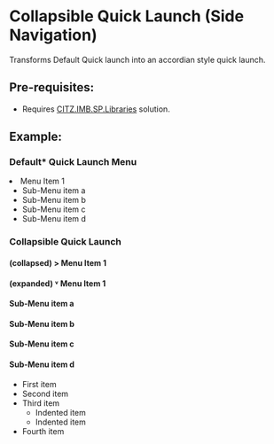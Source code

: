 # Collapsible Quick Launch (Side Navigation)
Transforms Default Quick launch into an accordian style quick launch.

## Pre-requisites:
- Requires [CITZ.IMB.SP.Libraries](../libraries) solution.

## Example:

### Default* Quick Launch Menu

 <li>Menu Item 1
  <ul>
    <li>Sub-Menu item a</li>
    <li>Sub-Menu item b</li>
    <li>Sub-Menu item c</li>
    <li>Sub-Menu item d</li>
 </ul>
 </li>
   
 ### Collapsible Quick Launch

 #### (collapsed) > Menu Item 1
 
 #### (expanded) ˅ Menu Item 1
 ####                 Sub-Menu item a
 ####                 Sub-Menu item b
 ####                 Sub-Menu item c
 ####                 Sub-Menu item d

   
      
<ul>
<li>First item</li>
<li>Second item</li>
<li>Third item
<ul>
<li>Indented item</li>
<li>Indented item</li>
</ul>
</li>
<li>Fourth item</li>
</ul>
